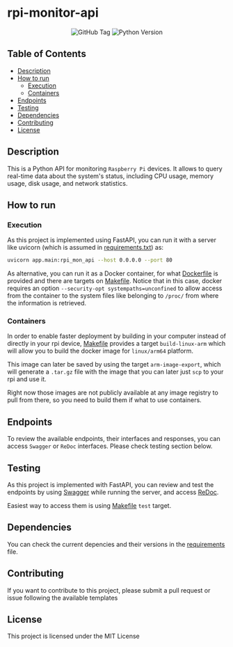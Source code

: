 
# rpi-monitor-api

<p align="center">
    <img alt="GitHub Tag" src="https://img.shields.io/github/v/tag/alvmarrod/rpi-monitor-api">
    <img alt="Python Version" src="https://img.shields.io/badge/python-3.11-blue">
</p>

## Table of Contents

- [Description](#description)
- [How to run](#how-to-run)
  - [Execution](#execution)
  - [Containers](#containers)
- [Endpoints](#endpoints)
- [Testing](#testing)
- [Dependencies](#dependencies)
- [Contributing](#contributing)
- [License](#license)

## Description

This is a Python API for monitoring `Raspberry Pi` devices. It allows to query real-time data about the system's status, including CPU usage, memory usage, disk usage, and network statistics.

## How to run

### Execution

As this project is implemented using FastAPI, you can run it with a server like uvicorn (which is assumed in [requirements.txt](requirements.txt)) as:

```bash
uvicorn app.main:rpi_mon_api --host 0.0.0.0 --port 80
```

As alternative, you can run it as a Docker container, for what [Dockerfile](Dockerfile) is provided and there are targets on [Makefile](Makefile). Notice that in this case, docker requires an option `--security-opt systempaths=unconfined` to allow access from the container to the system files like belonging to `/proc/` from where the information is retrieved.

### Containers

In order to enable faster deployment by building in your computer instead of directly in your rpi device, [Makefile](Makefile) provides a target `build-linux-arm` which will allow you to build the docker image for `linux/arm64` platform.

This image can later be saved by using the target `arm-image-export`, which will generate a `.tar.gz` file with the image that you can later just `scp` to your rpi and use it.

Right now those images are not publicly available at any image registry to pull from there, so you need to build them if what to use containers.

## Endpoints

To review the available endpoints, their interfaces and responses, you can access `Swagger` or `ReDoc` interfaces. Please check testing section below.

## Testing

As this project is implemented with FastAPI, you can review and test the endpoints by using [Swagger](http://127.0.0.1:8000/docs#/) while running the server, and access [ReDoc](http://127.0.0.1:8000/redoc).

Easiest way to access them is using [Makefile](Makefile) `test` target.

## Dependencies

You can check the current depencies and their versions in the [requirements](requirements.txt) file.

## Contributing

If you want to contribute to this project, please submit a pull request or issue following the available templates

## License

This project is licensed under the MIT License
